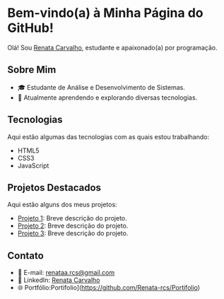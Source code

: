 # Bem-vindo(a) à Minha Página do GitHub!

Olá! Sou [Renata Carvalho](https://github.com/Renata-rcs), estudante e apaixonado(a) por programação.

## Sobre Mim

- 🎓 Estudante de Análise e Desenvolvimento de Sistemas.
- 🌱 Atualmente aprendendo e explorando diversas tecnologias.

## Tecnologias

Aqui estão algumas das tecnologias com as quais estou trabalhando:

- HTML5
- CSS3
- JavaScript


## Projetos Destacados

Aqui estão alguns dos meus projetos:

- [Projeto 1](link-para-o-projeto1): Breve descrição do projeto.
- [Projeto 2](link-para-o-projeto2): Breve descrição do projeto.
- [Projeto 3](link-para-o-projeto3): Breve descrição do projeto.

## Contato

- 📧 E-mail: renataa.rcs@gmail.com
- 💼 LinkedIn: [Renata Carvalho](https://www.linkedin.com/in/renata-carvalho-02a718273)
- 🌐 Portfólio:Portifolio](https://github.com/Renata-rcs/Portifolio)
